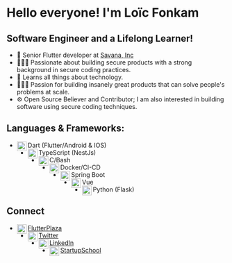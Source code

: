 # Hello everyone! I'm Loïc Fonkam 

## Software Engineer and a Lifelong Learner!

- 📱 Senior Flutter developer at [Savana, Inc][website]
- 👷🏾‍♂️ Passionate about building secure products with a strong background in secure coding practices.
- 📖  Learns all things about technology.
- 👷🏾‍♂️ Passion for building insanely great products that can solve people's problems at scale.
- ⚙ Open Source Believer and Contributor; I am also interested in building software using secure coding techniques.

## Languages & Frameworks:

- Dart (Flutter/Android & IOS)<img align="left" alt="flutter" width="22px" src="https://cdn.jsdelivr.net/npm/simple-icons@v3/icons/flutter.svg"/>
- TypeScript (NestJs)<img align="left" alt="javascript" width="22px" src="https://cdn.jsdelivr.net/npm/simple-icons@3.11.0/icons/typescript.svg"/>
- C/Bash <img align="left" alt="swift" width="22px" src="https://cdn.jsdelivr.net/npm/simple-icons@3.11.0/icons/gnubash.svg"/>
- Docker/CI-CD<img align="left" alt="android" width="22px" src="https://cdn.jsdelivr.net/npm/simple-icons@3.11.0/icons/docker.svg"/>
- Spring Boot <img align="left" width="22px" alt="springboot" src="https://img.icons8.com/color/48/000000/spring-logo.png"/>
- Vue <img align="left" width="22px" alt="vue" src="https://img.icons8.com/color/48/000000/vue-js.png"/>
- Python (Flask)<img align="left" alt="python" width="22px" src="https://cdn.jsdelivr.net/npm/simple-icons@v3/icons/python.svg"/>


## Connect

- [FlutterPlaza<img align="left" alt="fonkamloic | Website" width="22px" src="https://avatars.githubusercontent.com/u/116918175?s=88&v=4"/>][website]
- [Twitter<img align="left" alt="fonkamloic | Twitter" width="22px" src="https://cdn.jsdelivr.net/npm/simple-icons@v3/icons/twitter.svg"/>][twitter]
- [LinkedIn<img align="left" alt="fonkamloic | LinkedIn" width="22px" src="https://cdn.jsdelivr.net/npm/simple-icons@v3/icons/linkedin.svg"/>][linkedin]
- [StartupSchool<img align="left" alt="startupSchool | Instagram" width="22px" src="https://proptechzone.com/wp-content/uploads/2019/10/y_combinator-5f35cf76-ce77-4bfb-a744-160e63f0abf8-1.png"/>][startupschool]

[website]: https://savanainc.com
[website_lyte]: https://www.lyteloop.com


<!--[youtube]: https://youtube.com/c/XcodingwithAlfian -->

[twitter]: https://twitter.com/fonkamloic
[linkedin]: https://linkedin.com/in/fonkamloic
[startupschool]: https://www.startupschool.org/users/edit
